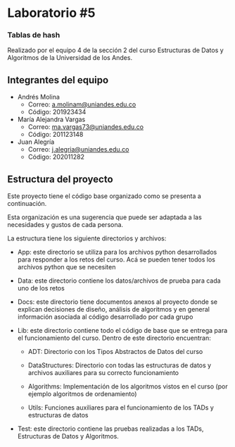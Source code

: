 # Laboratorio #5

### Tablas de hash

Realizado por el equipo 4 de la sección 2 del curso 
Estructuras de Datos y Algoritmos de la Universidad de los Andes.

## Integrantes del equipo

- Andrés Molina
  - Correo: a.molinam@uniandes.edu.co
  - Código: 201923434
- María Alejandra Vargas
  - Correo: ma.vargas73@uniandes.edu.co
  - Código: 201123148
- Juan Alegría
  - Correo: j.alegria@uniandes.edu.co
  - Código: 202011282
  
## Estructura del proyecto

Este proyecto tiene el código base organizado como se presenta a continuación.

Esta organización es una sugerencia que puede ser adaptada a  las necesidades y gustos de cada persona.

La estructura tiene los siguiente directorios y archivos:

- App: este directorio se utiliza para los archivos python desarrollados para responder a los retos del curso. Acá se pueden tener todos los archivos python que se necesiten

- Data: este directorio contiene los datos/archivos de prueba para cada uno de los retos

- Docs: este directorio tiene documentos anexos al proyecto donde se explican decisiones de diseño, análisis de algoritmos y en general información asociada al código desarrollado por cada grupo

- Lib: este directorio contiene todo el código de base que se entrega para el funcionamiento del curso.  Dentro de este directorio encuentran:
    
    - ADT:  Directorio con los Tipos Abstractos de Datos del curso

    - DataStructures: Directorio con todas las estructuras de datos y archivos auxiliares para su     correcto funcionamiento

    - Algorithms: Implementación de los algoritmos vistos en el curso (por ejemplo algoritmos de ordenamiento)

    - Utils: Funciones auxiliares para el funcionamiento de los TADs y estructuras de datos

- Test: este directorio contiene las pruebas realizadas a los TADs, Estructuras de Datos y Algoritmos.

